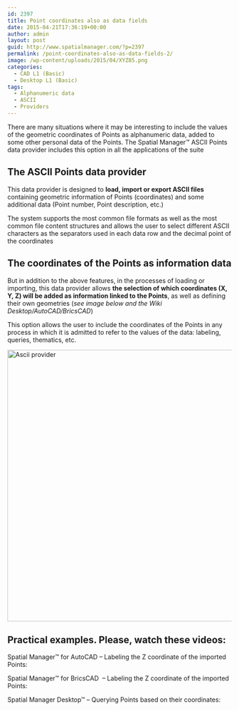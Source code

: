 ```yaml
---
id: 2397
title: Point coordinates also as data fields
date: 2015-04-21T17:36:19+00:00
author: admin
layout: post
guid: http://www.spatialmanager.com/?p=2397
permalink: /point-coordinates-also-as-data-fields-2/
image: /wp-content/uploads/2015/04/XYZ85.png
categories:
  - CAD L1 (Basic)
  - Desktop L1 (Basic)
tags:
  - Alphanumeric data
  - ASCII
  - Providers
---
```

There are many situations where it may be interesting to include the values of the geometric coordinates of Points as alphanumeric data, added to some other personal data of the Points. The Spatial Manager™ ASCII Points data provider includes this option in all the applications of the suite

<!--more-->

## The ASCII Points data provider

This data provider is designed to **load, import or export ASCII files** containing geometric information of Points (coordinates) and some additional data (Point number, Point description, etc.)

The system supports the most common file formats as well as the most common file content structures and allows the user to select different ASCII characters as the separators used in each data row and the decimal point of the coordinates

## The coordinates of the Points as information data

But in addition to the above features, in the processes of loading or importing, this data provider allows **the selection of which coordinates (X, Y, Z) will be added as information linked to the Points**, as well as defining their own geometries (_see image below and the Wiki Desktop/AutoCAD/BricsCAD_)

This option allows the user to include the coordinates of the Points in any process in which it is admitted to refer to the values of the data: labeling, queries, thematics, etc.
  
<a href="http://www.spatialmanager.com/wp-content/uploads/2015/04/Ascii-provider.png" target="_blank" rel="nofollow"><img src="http://www.spatialmanager.com/wp-content/uploads/2015/04/Ascii-provider.png" alt="Ascii provider" width="567" height="610" srcset="http://www.spatialmanager.com/wp-content/uploads/2015/04/Ascii-provider.png 567w, http://www.spatialmanager.com/wp-content/uploads/2015/04/Ascii-provider-278x300.png 278w" sizes="(max-width: 567px) 100vw, 567px" /></a>

## Practical examples. Please, watch these videos:

Spatial Manager™ for AutoCAD &#8211; Labeling the Z coordinate of the imported Points:



Spatial Manager™ for BricsCAD  &#8211; Labeling the Z coordinate of the imported Points:



Spatial Manager Desktop™ &#8211; Querying Points based on their coordinates: